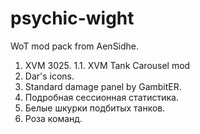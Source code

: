 psychic-wight
=============

WoT mod pack from AenSidhe.
1. XVM 3025.
1.1. XVM Tank Carousel mod
2. Dar's icons.
3. Standard damage panel by GambitER.
4. Подробная сессионная статистика.
5. Белые шкурки подбитых танков.
6. Роза команд.
